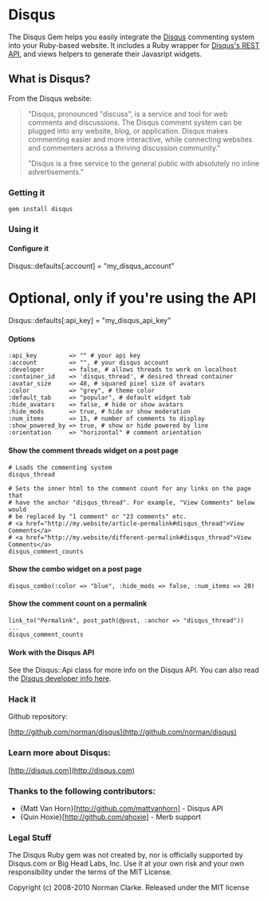 # Disqus

The Disqus Gem helps you easily integrate the [Disqus](http://disqus.com)
commenting system into your Ruby-based website. It includes a Ruby wrapper for
[Disqus's REST API](http://wiki.disqus.net/API), and views helpers to generate
their Javasript widgets.

## What is Disqus?

From the Disqus website:

> "Disqus, pronounced "discuss", is a service and tool for web comments and
> discussions. The Disqus comment system can be plugged into any website, blog,
> or application. Disqus makes commenting easier and more interactive, while
> connecting websites and commenters across a thriving discussion community."
> 
> "Disqus is a free service to the general public with absolutely no inline advertisements."


### Getting it

    gem install disqus
    
### Using it

#### Configure it

  Disqus::defaults[:account] = "my_disqus_account"
  # Optional, only if you're using the API
  Disqus::defaults[:api_key] = "my_disqus_api_key"


#### Options

    :api_key         => "" # your api key
    :account         => "", # your disqus account
    :developer       => false, # allows threads to work on localhost
    :container_id    => 'disqus_thread', # desired thread container
    :avatar_size     => 48, # squared pixel size of avatars
    :color           => "grey", # theme color
    :default_tab     => "popular", # default widget tab
    :hide_avatars    => false, # hide or show avatars
    :hide_mods       => true, # hide or show moderation
    :num_items       => 15, # number of comments to display
    :show_powered_by => true, # show or hide powered by line
    :orientation     => "horizontal" # comment orientation

#### Show the comment threads widget on a post page

    # Loads the commenting system
    disqus_thread
  
    # Sets the inner html to the comment count for any links on the page that
    # have the anchor "disqus_thread". For example, "View Comments" below would
    # be replaced by "1 comment" or "23 comments" etc.
    # <a href="http://my.website/article-permalink#disqus_thread">View Comments</a>
    # <a href="http://my.website/different-permalink#disqus_thread">View Comments</a>
    disqus_comment_counts
  
#### Show the combo widget on a post page

    disqus_combo(:color => "blue", :hide_mods => false, :num_items => 20)
  
#### Show the comment count on a permalink

    link_to("Permalink", post_path(@post, :anchor => "disqus_thread"))
    ...
    disqus_comment_counts
  
#### Work with the Disqus API

See the Disqus::Api class for more info on the Disqus API. You can also read the
[Disqus developer info here](http://disqus.com/docs/api/).

### Hack it

Github repository: 
  
[http://github.com/norman/disqus](http://github.com/norman/disqus)

### Learn more about Disqus:

[http://disqus.com](http://disqus.com)

### Thanks to the following contributors:

* {Matt Van Horn}[http://github.com/mattvanhorn] - Disqus API
* {Quin Hoxie}[http://github.com/qhoxie] - Merb support

### Legal Stuff

The Disqus Ruby gem was not created by, nor is officially supported by
Disqus.com or Big Head Labs, Inc. Use it at your own risk and your own
responsibility under the terms of the MIT License.

Copyright (c) 2008-2010 Norman Clarke. Released under the MIT license